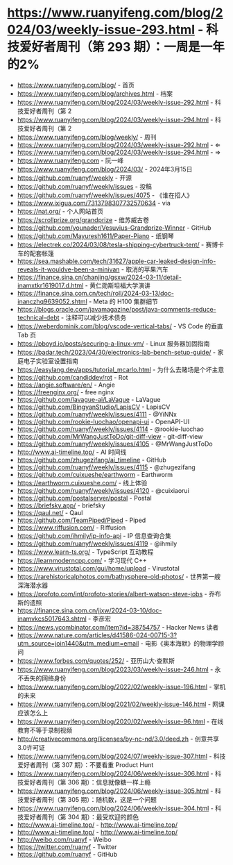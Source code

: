 # https://www.ruanyifeng.com/blog/2024/03/weekly-issue-293.html - 科技爱好者周刊（第 293 期）：一周是一年的2%

- https://www.ruanyifeng.com/blog/ - 首页
- https://www.ruanyifeng.com/blog/archives.html - 档案
- https://www.ruanyifeng.com/blog/2024/03/weekly-issue-292.html - 科技爱好者周刊（第 2
- https://www.ruanyifeng.com/blog/2024/03/weekly-issue-294.html - 科技爱好者周刊（第 2
- https://www.ruanyifeng.com/blog/weekly/ - 周刊
- https://www.ruanyifeng.com/blog/2024/03/weekly-issue-292.html - ⇐
- https://www.ruanyifeng.com/blog/2024/03/weekly-issue-294.html - ⇒
- https://www.ruanyifeng.com - 阮一峰
- https://www.ruanyifeng.com/blog/2024/03/ - 2024年3月15日
- https://github.com/ruanyf/weekly - 开源
- https://github.com/ruanyf/weekly/issues - 投稿
- https://github.com/ruanyf/weekly/issues/4075 - 《谁在招人》
- https://www.ixigua.com/7313798307732570634 - via
- https://nat.org/ - 个人网站首页
- https://scrollprize.org/grandprize - 维苏威古卷
- https://github.com/younader/Vesuvius-Grandprize-Winner - GitHub
- https://github.com/Mayuresh1611/Paper-Piano - 纸钢琴
- https://electrek.co/2024/03/08/tesla-shipping-cybertruck-tent/ - 赛博卡车的配套帐篷
- https://sea.mashable.com/tech/31627/apple-car-leaked-design-info-reveals-it-wouldve-been-a-minivan - 取消的苹果汽车
- https://finance.sina.cn/chanjing/gsxw/2024-03-11/detail-inamxtkr1619017.d.html - 黄仁勋斯坦福大学演讲
- https://finance.sina.com.cn/tech/roll/2024-03-13/doc-inanczhq9639052.shtml - Meta 的 H100 集群细节
- https://blogs.oracle.com/javamagazine/post/java-comments-reduce-technical-debt - 注释可以减少技术债务
- https://weberdominik.com/blog/vscode-vertical-tabs/ - VS Code 的垂直 Tab 页
- https://pboyd.io/posts/securing-a-linux-vm/ - Linux 服务器加固指南
- https://badar.tech/2023/04/30/electronics-lab-bench-setup-guide/ - 家庭电子实验室设置指南
- https://easylang.dev/apps/tutorial_mcarlo.html - 为什么去赌场是个坏主意
- https://github.com/candiddev/rot - Rot
- https://angie.software/en/ - Angie
- https://freenginx.org/ - free nginx
- https://github.com/lavague-ai/LaVague - LaVague
- https://github.com/BingyanStudio/LapisCV - LapisCV
- https://github.com/ruanyf/weekly/issues/4111 - @YiNNx
- https://github.com/rookie-luochao/openapi-ui - OpenAPI-UI
- https://github.com/ruanyf/weekly/issues/4114 - @rookie-luochao
- https://github.com/MrWangJustToDo/git-diff-view - git-diff-view
- https://github.com/ruanyf/weekly/issues/4105 - @MrWangJustToDo
- http://www.ai-timeline.top/ - AI 时间线
- https://github.com/zhugezifang/ai_timeline - GitHub
- https://github.com/ruanyf/weekly/issues/4115 - @zhugezifang
- https://github.com/cuixueshe/earthworm - Earthworm
- https://earthworm.cuixueshe.com/ - 线上体验
- https://github.com/ruanyf/weekly/issues/4120 - @cuixiaorui
- https://github.com/postalserver/postal - Postal
- https://briefsky.app/ - briefsky
- https://qaul.net/ - Qaul
- https://github.com/TeamPiped/Piped - Piped
- https://www.riffusion.com/ - Riffusion
- https://github.com/ihmily/ip-info-api - IP 信息查询合集
- https://github.com/ruanyf/weekly/issues/4119 - @ihmily
- https://www.learn-ts.org/ - TypeScript 互动教程
- https://learnmoderncpp.com/ - 学习现代 C++
- https://www.virustotal.com/gui/home/upload - Virustotal
- https://rarehistoricalphotos.com/bathysphere-old-photos/ - 世界第一艘深海潜水器
- https://profoto.com/int/profoto-stories/albert-watson-steve-jobs - 乔布斯的遗照
- https://finance.sina.com.cn/jjxw/2024-03-10/doc-inamvkcs5017643.shtml - 李彦宏
- https://news.ycombinator.com/item?id=38754757 - Hacker News 读者
- https://www.nature.com/articles/d41586-024-00715-3?utm_source=join1440&utm_medium=email - 电影《奥本海默》的物理学顾问
- https://www.forbes.com/quotes/252/ - 亚历山大·查默斯
- https://www.ruanyifeng.com/blog/2023/03/weekly-issue-246.html - 永不丢失的网络身份
- https://www.ruanyifeng.com/blog/2022/02/weekly-issue-196.html - 掌机的未来
- https://www.ruanyifeng.com/blog/2021/02/weekly-issue-146.html - 网课应该怎么上
- https://www.ruanyifeng.com/blog/2020/02/weekly-issue-96.html - 在线教育不等于录制视频
- http://creativecommons.org/licenses/by-nc-nd/3.0/deed.zh - 创意共享3.0许可证
- https://www.ruanyifeng.com/blog/2024/07/weekly-issue-307.html - 科技爱好者周刊（第 307 期）：不要看重 Product Hunt
- https://www.ruanyifeng.com/blog/2024/06/weekly-issue-306.html - 科技爱好者周刊（第 306 期）：信息就像糖一样上瘾
- https://www.ruanyifeng.com/blog/2024/06/weekly-issue-305.html - 科技爱好者周刊（第 305 期）：随机数，这是一个问题
- https://www.ruanyifeng.com/blog/2024/06/weekly-issue-304.html - 科技爱好者周刊（第 304 期）：最受欢迎的颜色
- http://www.ai-timeline.top/ - http://www.ai-timeline.top/
- http://www.ai-timeline.top/ - http://www.ai-timeline.top/
- http://weibo.com/ruanyf - Weibo
- https://twitter.com/ruanyf - Twitter
- https://github.com/ruanyf - GitHub